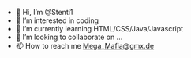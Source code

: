 - 👋 Hi, I’m @Stenti1
- 👀 I’m interested in coding
- 🌱 I’m currently learning HTML/CSS/Java/Javascript
- 💞️ I’m looking to collaborate on ...
- 📫 How to reach me Mega_Mafia@gmx.de

<!---
Stenti1/Stenti1 is a ✨ special ✨ repository because its `README.md` (this file) appears on your GitHub profile.
You can click the Preview link to take a look at your changes.
--->
